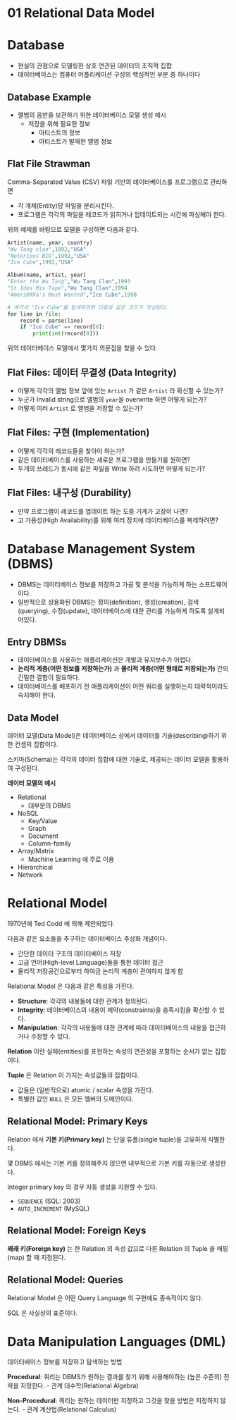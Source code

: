 # 01 Relational Data Model

# Database

- 현실의 관점으로 모델링한 상호 연관된 데이터의 조직적 집합
- 데이터베이스는 컴퓨터 어플리케이션 구성의 핵심적인 부분 중 하나이다

## Database Example

- 앨범의 음반을 보관하기 위한 데이터베이스 모델 생성 예시
    - 저장을 위해 필요한 정보
        - 아티스트의 정보
        - 아티스트가 발매한 앨범 정보

## Flat File Strawman

Comma-Separated Value (CSV) 파일 기반의 데이터베이스를 프로그램으로 관리하면

- 각 개체(Entity)당 파일을 분리시킨다.
- 프로그램은 각각의 파일을 레코드가 읽히거나 업데이트되는 시간에 파싱해야 한다.

위의 예제를 바탕으로 모델을 구성하면 다음과 같다.

```py
Artist(name, year, country)
"Wu Tang clan",1992,"USA"
"Notorious BIG",1992,"USA"
"Ice Cube",1992,"USA"

Album(name, artist, year)
"Enter the Wu Tang","Wu Tang Clan",1993
"St.Ides Mix Tape","Wu Tang Clan",1994
"AmeriKKKa's Most Wanted","Ice Cube",1990

# 여기서 "Ice Cube"를 탐색하려면 다음과 같은 코드가 작성된다.
for line in file:
    record = parse(line)
    if "Ice Cube" == record[0]:
        print(int(record[0]))
```

위의 데이터베이스 모델에서 몇가지 의문점을 찾을 수 있다.

## Flat Files: 데이터 무결성 (Data Integrity)

- 어떻게 각각의 앨범 정보 앞에 있는 `Artist` 가 같은 `Artist` 라 확신할 수 있는가?
- 누군가 Invalid string으로 앨범의 `year`을 overwrite 하면 어떻게 되는가?
- 어떻게 여러 `Artist` 로 앨범을 저장할 수 있는가?

## Flat Files: 구현 (Implementation)

- 어떻게 각각의 레코드들을 찾아야 하는가?
- 같은 데이터베이스를 사용하는 새로운 프로그램을 만들기를 원하면?
- 두개의 쓰레드가 동시에 같은 파일을 Write 하려 시도하면 어떻게 되는가?

## Flat Files: 내구성 (Durability)

- 만약 프로그램이 레코드를 업데이트 하는 도중 기계가 고장이 나면?
- 고 가용성(High Availability)를 위해 여러 장치에 데이터베이스를 복제하려면?

# Database Management System (DBMS)

- DBMS는 데이터베이스 정보를 저장하고 가공 및 분석을 가능하게 하는 소프트웨어이다.
- 일반적으로 상용화된 DBMS는 정의(definition), 생성(creation), 검색(querying), 수정(update), 데이터베이스에 대한 관리를 가능하게 하도록 설계되어있다.

## Entry DBMSs

- 데이터베이스를 사용하는 애플리케이션은 개발과 유지보수가 어렵다.
- **논리적 계층(어떤 정보를 저장하는가)** 과 **물리적 계층(어떤 형태로 저장되는가)** 간의 긴밀한 결합이 필요하다.
- 데이터베이스를 배포하기 전 애플리케이션이 어떤 쿼리를 실행하는지 대략적이라도 숙지해야 한다.

## Data Model

데이터 모델(Data Model)은 데이터베이스 상에서 데이터를 기술(describing)하기 위한 컨셉의 집합이다.

스키마(Schema)는 각각의 데이터 집합에 대한 기술로, 제공되는 데이터 모델을 활용하여 구성된다.

**데이터 모델의 예시**

- Relational
    - 대부분의 DBMS
- NoSQL
    - Key/Value
    - Graph
    - Document
    - Column-family
- Array/Matrix
    - Machine Learning 에 주로 이용
- Hierarchical
- Network

# Relational Model

1970년에 Ted Codd 에 의해 제안되었다.

다음과 같은 요소들을 추구하는 데이터베이스 추상화 개념이다.

- 간단한 데이터 구조의 데이터베이스 저장
- 고급 언어(High-level Language)들을 통한 데이터 접근
- 물리적 저장공간으로부터 하여금 논리적 계층이 관여하지 않게 함

Relational Model 은 다음과 같은 특성을 가진다.

- **Structure**: 각각의 내용들에 대한 관계가 정의된다.
- **Integrity**: 데이터베이스의 내용이 제약(constraints)을 충족시킴을 확신할 수 있다.
- **Manipulation**: 각각의 내용들에 대한 관계에 따라 데이터베이스의 내용을 접근하거나 수정할 수 있다.

**Relation** 이란 실체(entities)를 표현하는 속성의 연관성을 포함하는 순서가 없는 집합이다.

**Tuple** 은 Relation 이 가지는 속성값들의 집합이다.

- 값들은 (일반적으로) atomic / scalar 속성을 가진다.
- 특별한 값인 `NULL` 은 모든 멤버의 도메인이다.

## Relational Model: Primary Keys

Relation 에서 **기본 키(Primary key)** 는 단일 튜플(single tuple)을 고유하게 식별한다.

몇 DBMS 에서는 기본 키를 정의해주지 않으면 내부적으로 기본 키를 자동으로 생성한다.

Integer primary key 의 경우 자동 생성을 지원할 수 있다.

- `SEQUENCE` (SQL: 2003)
- `AUTO_INCREMENT` (MySQL)

## Relational Model: Foreign Keys

**왜래 키(Foreign key)** 는 한 Relation 의 속성 값으로 다른 Relation 의 Tuple 을 매핑(map) 할 때 지정된다.

## Relational Model: Queries

Relational Model 은 어떤 Query Language 의 구현에도 종속적이지 않다.

SQL 은 사실상의 표준이다.

# Data Manipulation Languages (DML)

데이터베이스 정보를 저장하고 탐색하는 방법

**Procedural**: 쿼리는 DBMS가 원하는 결과를 찾기 위해 사용해야하는 (높은 수준의) 전략을 지정한다. - 관계 대수학(Relational Algebra)

**Non-Procedural**: 쿼리는 원하는 데이터만 지정하고 그것을 찾을 방법은 지정하지 않는다. - 관계 계산법(Relational Calculus)